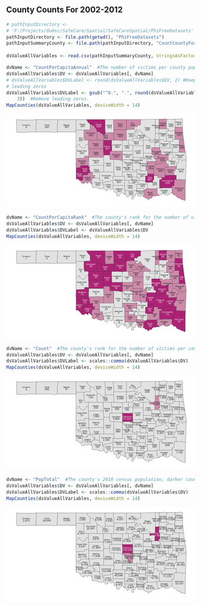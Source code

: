 ## County Counts For 2002-2012

<!-- Point knitr to the underlying code file so it knows where to look for the chunks. -->




```r
# pathInputDirectory <-
# 'F:/Projects/OuHsc/SafeCare/Spatial/SafeCareSpatial/PhiFreeDatasets'
pathInputDirectory <- file.path(getwd(), "PhiFreeDatasets")
pathInputSummaryCounty <- file.path(pathInputDirectory, "CountCountyFortified.csv")

dsValueAllVariables <- read.csv(pathInputSummaryCounty, stringsAsFactors = FALSE)
```



```r
dvName <- "CountPerCapitaAnnual"  #The number of victims per county population; darker counties have more victims, adjusted for pop
dsValueAllVariables$DV <- dsValueAllVariables[, dvName]
# dsValueAllVariables$DVLabel <- round(dsValueAllVariables$DV, 2) #Keeps
# leading zeros
dsValueAllVariables$DVLabel <- gsub("^0.", ".", round(dsValueAllVariables$DV, 
    3))  #Remove leading zeros.
MapCounties(dsValueAllVariables, deviceWidth = 14)
```

![plot of chunk CountPerCapita](figure/CountPerCapita.png) 



```r
dvName <- "CountPerCapitaRank"  #The county's rank for the number of victims per county population; darker counties have more victims, adjusted for pop
dsValueAllVariables$DV <- dsValueAllVariables[, dvName]
dsValueAllVariables$DVLabel <- dsValueAllVariables$DV
MapCounties(dsValueAllVariables, deviceWidth = 14)
```

![plot of chunk CountPerCapitaRank](figure/CountPerCapitaRank.png) 



```r
dvName <- "Count"  #The county's rank for the number of victims per county population; darker counties have more total victims
dsValueAllVariables$DV <- dsValueAllVariables[, dvName]
dsValueAllVariables$DVLabel <- scales::comma(dsValueAllVariables$DV)
MapCounties(dsValueAllVariables, deviceWidth = 14)
```

![plot of chunk Count](figure/Count.png) 



```r
dvName <- "PopTotal"  #The county's 2010 census population; darker counties have more people
dsValueAllVariables$DV <- dsValueAllVariables[, dvName]
dsValueAllVariables$DVLabel <- scales::comma(dsValueAllVariables$DV)
MapCounties(dsValueAllVariables, deviceWidth = 14)
```

![plot of chunk PopTotal](figure/PopTotal.png) 

